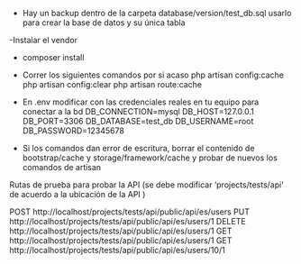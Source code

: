 - Hay un backup dentro de la carpeta database/version/test_db.sql usarlo para crear la base de datos y su única tabla

-Instalar el vendor
- composer install

- Correr los siguientes comandos por si acaso
php artisan config:cache
php artisan config:clear
php artisan route:cache

- En .env modificar con las credenciales reales en tu equipo para conectar a la bd
    DB_CONNECTION=mysql
    DB_HOST=127.0.0.1
    DB_PORT=3306
    DB_DATABASE=test_db
    DB_USERNAME=root
    DB_PASSWORD=12345678

- Si los comandos dan error de escritura, borrar el contenido de bootstrap/cache y storage/framework/cache y probar de nuevos los comandos de artisan

Rutas de prueba para probar la API (se debe modificar ‘projects/tests/api’ de acuerdo a la ubicación de la API )

POST http://localhost/projects/tests/api/public/api/es/users
PUT http://localhost/projects/tests/api/public/api/es/users/1
DELETE http://localhost/projects/tests/api/public/api/es/users/1
GET http://localhost/projects/tests/api/public/api/es/users/1
GET http://localhost/projects/tests/api/public/api/es/users/10/1
